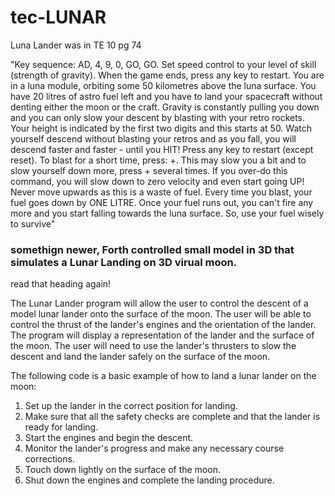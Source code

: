 # tec-LUNAR

Luna Lander was in TE 10 pg 74

"Key sequence: AD, 4, 9, 0, GO, GO.
Set speed control to your level of skill (strength of gravity). When
the game ends, press any key to restart.
You are in a luna module, orbiting some 50 kilometres above the luna
surface. You have 20 litres of astro fuel left and you have to land your
spacecraft without denting either the moon or the craft.
Gravity is constantly pulling you down and you can only slow your
descent by blasting with your retro rockets.
Your height is indicated by the first two digits and this starts at 50.
Watch yourself descend without blasting your retros and as you fall, you
will descend faster and faster - until you HIT!
Press any key to restart (except reset). To blast for a short time, press:
+. This may slow you a bit and to slow yourself down more, press +
several times. If you over-do this command, you will slow down to zero
velocity and even start going UP! Never move upwards as this is a waste
of fuel.
Every time you blast, your fuel goes down by ONE LITRE. Once your fuel
runs out, you can't fire any more and you start falling towards the luna
surface.
So, use your fuel wisely to survive"


### somethign newer, Forth controlled small model in 3D that simulates a Lunar Landing on 3D virual moon.

read that heading again! 

The Lunar Lander program will allow the user to control the descent of a model lunar lander onto the surface of the moon. The user will be able to control the thrust of the lander's engines and the orientation of the lander. The program will display a representation of the lander and the surface of the moon. The user will need to use the lander's thrusters to slow the descent and land the lander safely on the surface of the moon.


The following code is a basic example of how to land a lunar lander on the moon:
1. Set up the lander in the correct position for landing.
2. Make sure that all the safety checks are complete and that the lander is ready for landing.
3. Start the engines and begin the descent.
4. Monitor the lander's progress and make any necessary course corrections.
5. Touch down lightly on the surface of the moon.
6. Shut down the engines and complete the landing procedure.



